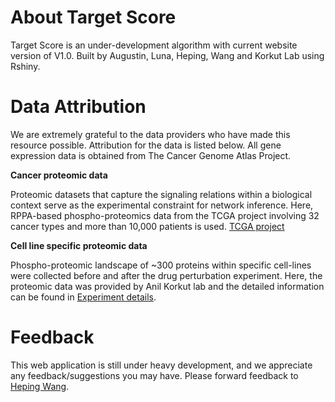 # About Target Score
Target Score is an under-development algorithm with current website version of V1.0. Built by Augustin, Luna, Heping, Wang and Korkut Lab using Rshiny.

# Data Attribution

We are extremely grateful to the data providers who have made this resource possible. Attribution for the data is listed below. All gene expression data is obtained from The Cancer Genome Atlas Project.

**Cancer proteomic data**

Proteomic datasets that capture the signaling relations within a biological context serve as the experimental constraint for network inference. Here, RPPA-based phospho-proteomics data from the TCGA project involving 32 cancer types and more than 10,000 patients is used. [TCGA project](https://www.cancer.gov/about-nci/organization/ccg/research/structural-genomics/tcga)

**Cell line specific proteomic data**

Phospho-proteomic landscape of ~300 proteins within specific cell-lines were collected before and after the drug perturbation experiment. Here, the proteomic data was provided by Anil Korkut lab and the detailed information can be found in [Experiment details](https://www.biorxiv.org/content/10.1101/711895v1).


# Feedback

This web application is still under heavy development, and we appreciate any feedback/suggestions you may have. Please forward feedback to [Heping Wang](mailto:HWang29@mdanderson.org).